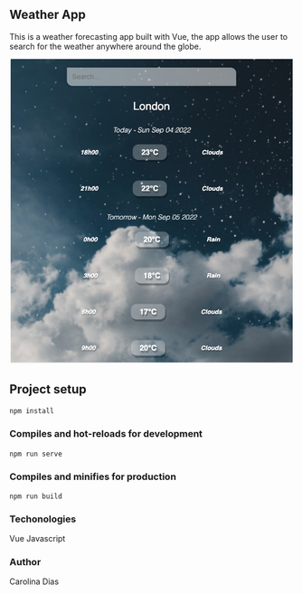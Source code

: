 ## Weather App

This is a  weather forecasting app built with Vue, the app allows the user to search for the weather anywhere around the globe.

<p align="center">
<img src="./src/assets/Screenshot%202022-09-04%20at%2018.33.06.png" width="500">
</p>

## Project setup
```
npm install
```

### Compiles and hot-reloads for development
```
npm run serve
```

### Compiles and minifies for production
```
npm run build
```

### Techonologies

Vue
Javascript

### Author

Carolina Dias

